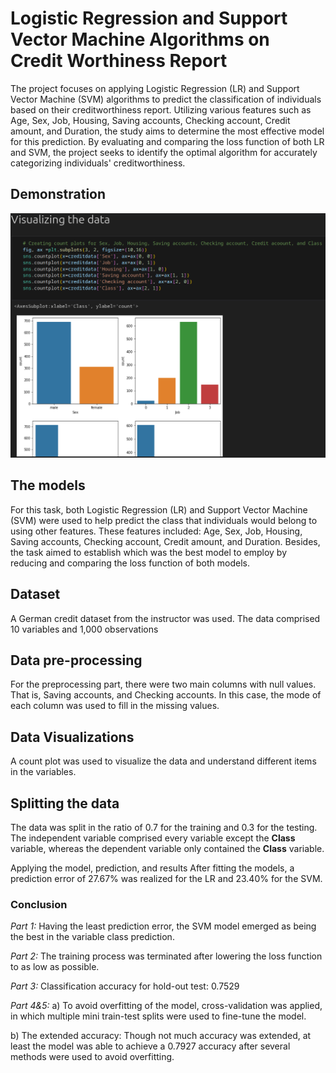 # Logistic Regression and Support Vector Machine Algorithms on Credit Worthiness Report

The project focuses on applying Logistic Regression (LR) and Support Vector Machine (SVM) algorithms to predict the classification of individuals based on their creditworthiness report. Utilizing various features such as Age, Sex, Job, Housing, Saving accounts, Checking account, Credit amount, and Duration, the study aims to determine the most effective model for this prediction. By evaluating and comparing the loss function of both LR and SVM, the project seeks to identify the optimal algorithm for accurately categorizing individuals' creditworthiness.

## Demonstration

![Demonstration](visualizing-data.png)

## The models

For this task, both Logistic Regression (LR) and Support Vector Machine (SVM) were used to help predict the class
that individuals would belong to using other features.
These features included: Age, Sex, Job, Housing, Saving accounts, Checking account, Credit amount, and Duration.
Besides, the task aimed to establish which was the best model to employ by reducing and comparing the loss function of both models.

## Dataset

A German credit dataset from the instructor was used. The data comprised 10 variables and 1,000 observations

## Data pre-processing

For the preprocessing part, there were two main columns with null values.
That is, Saving accounts, and Checking accounts. In this case, the mode of each column was used to fill in the missing values.

## Data Visualizations

A count plot was used to visualize the data and understand different items in the variables.

## Splitting the data

The data was split in the ratio of 0.7 for the training and 0.3 for the testing.
The independent variable comprised every variable except the **Class** variable,
whereas the dependent variable only contained the **Class** variable.

Applying the model, prediction, and results
After fitting the models, a prediction error of 27.67% was realized for the LR and 23.40% for the SVM.

### Conclusion
*Part 1:*
Having the least prediction error, the SVM model emerged as being the best in the variable class prediction.

*Part 2:*
The training process was terminated after lowering the loss function to as low as possible.

*Part 3:*
Classification accuracy for hold-out test: 0.7529

*Part 4&5:*
a) To avoid overfitting of the model, cross-validation was applied, in which multiple mini train-test splits were used to fine-tune the model.

b) The extended accuracy: Though not much accuracy was extended, at least the model was able to achieve a 0.7927 accuracy after several methods were used to avoid overfitting.
